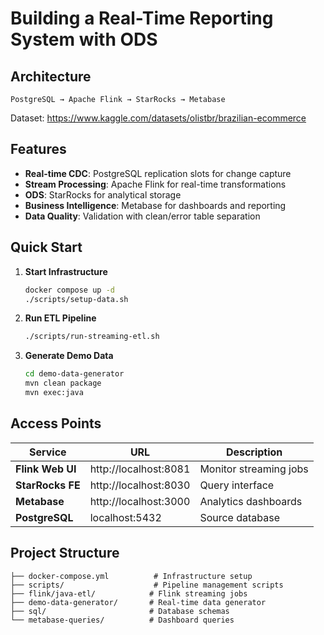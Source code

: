# Building a Real-Time Reporting System with ODS

## Architecture

```
PostgreSQL → Apache Flink → StarRocks → Metabase
```

Dataset: https://www.kaggle.com/datasets/olistbr/brazilian-ecommerce

## Features

- **Real-time CDC**: PostgreSQL replication slots for change capture
- **Stream Processing**: Apache Flink for real-time transformations
- **ODS**: StarRocks for analytical storage
- **Business Intelligence**: Metabase for dashboards and reporting
- **Data Quality**: Validation with clean/error table separation

## Quick Start

1. **Start Infrastructure**
   ```bash
   docker compose up -d
   ./scripts/setup-data.sh
   ```

2. **Run ETL Pipeline**
   ```bash
   ./scripts/run-streaming-etl.sh
   ```

3. **Generate Demo Data** 
   ```bash
   cd demo-data-generator
   mvn clean package
   mvn exec:java
   ```

## Access Points

| Service | URL | Description |
|---------|-----|-------------|
| **Flink Web UI** | http://localhost:8081 | Monitor streaming jobs |
| **StarRocks FE** | http://localhost:8030 | Query interface |
| **Metabase** | http://localhost:3000 | Analytics dashboards |
| **PostgreSQL** | localhost:5432 | Source database |

## Project Structure

```
├── docker-compose.yml          # Infrastructure setup
├── scripts/                    # Pipeline management scripts
├── flink/java-etl/            # Flink streaming jobs
├── demo-data-generator/       # Real-time data generator
├── sql/                       # Database schemas
└── metabase-queries/          # Dashboard queries
```
